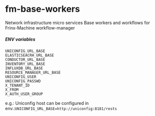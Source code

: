 # fm-base-workers
Network infrastructure micro services
Base workers and workflows for Frinx-Machine workflow-manager

##### ENV variables
```
UNICONFIG_URL_BASE
ELASTICSEACRH_URL_BASE
CONDUCTOR_URL_BASE
INVENTORY_URL_BASE
INFLUXDB_URL_BASE
RESOURCE_MANAGER_URL_BASE
UNICONFIG_USER
UNICONFIG_PASSWD
X_TENANT_ID
X_FROM
X_AUTH_USER_GROUP
```
e.g.:
Uniconfig host can be configured in env.:```UNICONFIG_URL_BASE=http://uniconfig:8181/rests```
